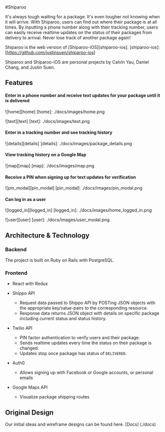 #Shiparoo

It's always tough waiting for a package. It's even tougher not knowing when it will arrive. With Shiparoo, users can find out where their package is at all times. By inputting a phone number along with their tracking number, users can easily receive realtime updates on the status of their packages from delivery to arrival. Never lose track of another package again!

Shiparoo is the web version of [Shiparoo-iOS][shiparoo-ios].
[shiparoo-ios]:[https://github.com/justinsuen/shiparoo-ios]

Shiparoo and Shiparoo-iOS are personal projects by Calvin Yau, Daniel Chang, and Justin Suen.

## Features

#### Enter in a phone number and receive text updates for your package until it is delivered
![home][home]
[home]: ./docs/images/home.png

![text][text]
[text]: ./docs/images/text.png

#### Enter in a tracking number and see tracking history
![details][details]
[details]: ./docs/images/package_details.png

#### View tracking history on a Google Map
![map][map]
[map]: ./docs/images/map.png

#### Receive a PIN when signing up for text updates for verification
![pin_modal][pin_modal]
[pin_modal]: ./docs/images/pin_modal.png

#### Can log in as a user
![logged_in][logged_in]
[logged_in]: ./docs/images/home_logged_in.png

![user][user]
[user]: ./docs/images/user_modal.png

## Architecture & Technology

### Backend
The project is built on Ruby on Rails with PostgreSQL.

### Frontend
- React with Redux

- Shippo API
  - Request data passed to Shippo API by POSTing JSON objects with the appropriate key/value-pairs to the corresponding resource.
  - Response data returns JSON object with details on specific package including current status and status history.

- Twilio API
  - PIN factor authentication to verify users and their package.
  - Sends realtime updates every time the status on their package is changed.
  - Updates stop once package has status of `DELIVERED`.

- Auth0
  - Allows signing up with Facebook or Google accounts, or personal emails

- Google Maps API
  - Visualize package shipping routes

## Original Design

Our initial ideas and wireframe designs can be found here.
[Docs] (./docs)
